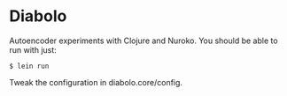 # Diabolo

Autoencoder experiments with Clojure and Nuroko.  You should be able to run with just:

    $ lein run

Tweak the configuration in diabolo.core/config.


